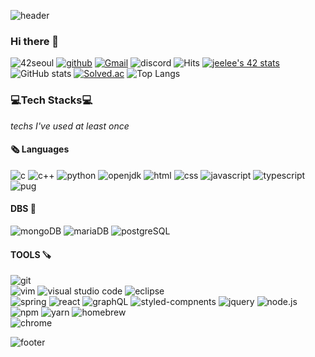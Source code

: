 ![header](https://capsule-render.vercel.app/api?type=waving&color=gradient&customColorList=17,23&height=200&section=header&text=jeelee&fontSize=80&animation=twinkling&fontColor=b8e994&rotate=-10)
### Hi there 👋
![42seoul](https://img.shields.io/badge/jeelee-000000?style=flat&logo=42&logoColor=white) [![github](https://img.shields.io/badge/ggyaal-181717?style=flat&logo=Github&logoColor=white)](https://github.com/ggyaal) [![Gmail](https://img.shields.io/badge/jeelee553@gmail.com-EA4335?style=flat&logo=Gmail&logoColor=white)](https://mail.google.com/mail/?view=cm&amp;fs=1&amp;to=jeelee553@gmail.com) ![discord](https://img.shields.io/badge/jeelee%234450-5865F2?style=flat&logo=Discord&logoColor=white) ![Hits](https://hits.seeyoufarm.com/api/count/incr/badge.svg?url=https%3A%2F%2Fgithub.com%2F42jeelee&count_bg=%2350961B&title_bg=%23555555&icon=&icon_color=%23E7E7E7&title=hits&edge_flat=false)
[![jeelee's 42 stats](https://badge42.vercel.app/api/v2/clbbu1ke301040fma8ybtx251/stats?cursusId=21&coalitionId=86)](https://github.com/JaeSeoKim/badge42)
![GitHub stats](https://github-readme-stats.vercel.app/api?username=42jeelee&show_icons=true&theme=gruvbox) [![Solved.ac](http://mazassumnida.wtf/api/v2/generate_badge?boj=jeelee)](https://solved.ac/jeelee) ![Top Langs](https://github-readme-stats.vercel.app/api/top-langs/?username=42jeelee&layout=compact&theme=merko)

### 💻Tech Stacks💻
_techs I've used at least once_
#### 🗞 Languages
![c](https://img.shields.io/badge/C-A8B9CC?style=flat&logo=C&logoColor=white) ![c++](https://img.shields.io/badge/C++-00599C?style=flat&logo=C%2B%2B&logoColor=white) ![python](https://img.shields.io/badge/python-3776AB?style=flat&logo=Python&logoColor=white) ![openjdk](https://img.shields.io/badge/openJDK-FFFFFF?style=flat&logo=Openjdk&logoColor=black) ![html](https://img.shields.io/badge/html-E34F26?style=flat&logo=HTML5&logoColor=white) ![css](https://img.shields.io/badge/CSS-1572B6?style=flat&logo=CSS3&logoColor=white) ![javascript](https://img.shields.io/badge/javascript-F7DF1E?style=flat&logo=Javascript&logoColor=white) ![typescript](https://img.shields.io/badge/typescript-3178C6?style=flat&logo=Typescript&logoColor=white) ![pug](https://img.shields.io/badge/pug-A86454?style=flat&logo=Pug&logoColor=white)
#### DBS 💾
![mongoDB](https://img.shields.io/badge/mongoDB-47A248?style=flat&logo=MongoDB&logoColor=white) ![mariaDB](https://img.shields.io/badge/mariaDB-003545?style=flat&logo=MariaDB&logoColor=white) ![postgreSQL](https://img.shields.io/badge/postgreSQL-4169E1?style=flat&logo=PostgreSQL&logoColor=white)
#### TOOLS 🪚
![git](https://img.shields.io/badge/git-F05032?style=flat&logo=git&logoColor=white)  
![vim](https://img.shields.io/badge/vim-019733?style=flat&logo=vim&logoColor=white) ![visual studio code](https://img.shields.io/badge/visual%20studio-code-007ACC?style=flat&logo=VisualStudioCode&logoColor=white) ![eclipse](https://img.shields.io/badge/eclipse-2C2255?style=flat&logo=EclipseIDE&logoColor=white)  
![spring](https://img.shields.io/badge/spring-6DB33F?style=flat&logo=Spring&logoColor=white) ![react](https://img.shields.io/badge/React-61DAFB?style=flat&logo=React&logoColor=white) ![graphQL](https://img.shields.io/badge/graphQL-E10098?style=flat&logo=GraphQL&logoColor=white) ![styled-compnents](https://img.shields.io/badge/styled_compnents-DB7093?style=flat&logo=Styled-components&logoColor=white) ![jquery](https://img.shields.io/badge/jQuery-0769AD?style=flat&logo=JQuery&logoColor=white) ![node.js](https://img.shields.io/badge/node.js-339933?style=flat&logo=node.js&logoColor=white)
![npm](https://img.shields.io/badge/npm-CB3837?style=flat&logo=npm&logoColor=white) ![yarn](https://img.shields.io/badge/yarn-2C8EBB?style=flat&logo=Yarn&logoColor=white) ![homebrew](https://img.shields.io/badge/Homebrew-FBB040?style=flat&logo=Homebrew&logoColor=white)  
![chrome](https://img.shields.io/badge/Chrome-4285F4?style=flat&logo=GoogleChrome&logoColor=white)

![footer](https://capsule-render.vercel.app/api?type=waving&color=gradient&customColorList=17,23&height=90&section=footer)


<!--
**42jeelee/42jeelee** is a ✨ _special_ ✨ repository because its `README.md` (this file) appears on your GitHub profile.

Here are some ideas to get you started:

- 🔭 I’m currently working on ...
- 🌱 I’m currently learning ...
- 👯 I’m looking to collaborate on ...
- 🤔 I’m looking for help with ...
- 💬 Ask me about ...
- 📫 How to reach me: ...
- 😄 Pronouns: ...
- ⚡ Fun fact: ...
-->
